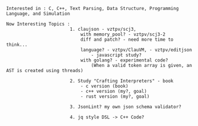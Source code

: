     Interested in : C, C++, Text Parsing, Data Structure, Programming Language, and Simulation
    
    Now Interesting Topics : 
                            1. claujson - vztpv/scj3, 
                                with memory_pool? - vztpv/scj3-2
                                diff and patch? - need more time to think...
                                language? - vztpv/ClauVM, - vztpv/editjson
                                    - javascript study?
                                with golang? - experimental code? 
                                    (When a valid token array is given, an AST is created using threads)            
                                    
                            2. Study "Crafting Interpreters" - book
                                - c version (book)
                                - c++ version (my?, goal)
                                - rust version (my?, goal)

                            3. JsonLint? my own json schema validator?
                            
                            4. jq style DSL -> C++ Code?

